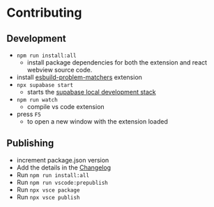 # Contributing

## Development

- `npm run install:all`
  - install package dependencies for both the extension and react webview source code.
- install [esbuild-problem-matchers](https://marketplace.visualstudio.com/items?itemName=connor4312.esbuild-problem-matchers) extension
- `npx supabase start`
  - starts the [supabase local development stack](https://supabase.com/docs/reference/cli/supabase-start)
- `npm run watch`
  - compile vs code extension
- press `F5`
  - to open a new window with the extension loaded

## Publishing

- increment package.json version
- Add the details in the [Changelog](./CHANGELOG.md)
- Run `npm run install:all`
- Run `npm run vscode:prepublish`
- Run `npx vsce package`
- Run `npx vsce publish`

